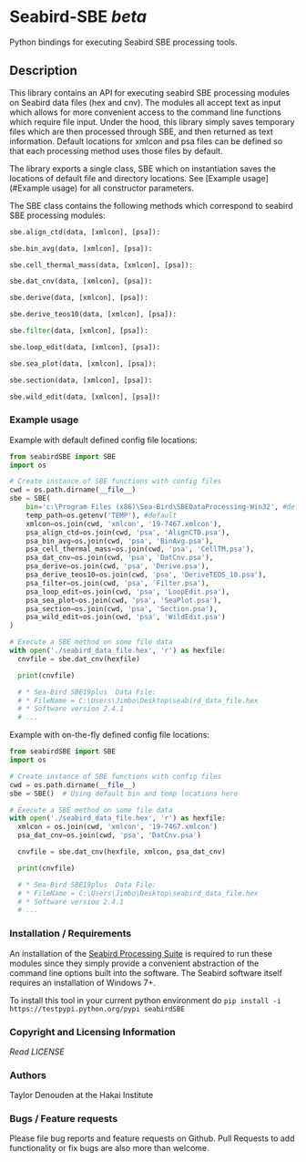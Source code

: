# Seabird-SBE _beta_

Python bindings for executing Seabird SBE processing tools.

## Description

This library contains an API for executing seabird SBE processing modules on Seabird data files (hex and cnv). The modules all accept text as input which allows for more convenient access to the command line functions which require file input. Under the hood, this library simply saves temporary files which are then processed through SBE, and then returned as text information. Default locations for xmlcon and psa files can be defined so that each processing method uses those files by default.

The library exports a single class, SBE which on instantiation saves the locations of default file and directory locations. See [Example usage](#Example usage) for all constructor parameters.

The SBE class contains the following methods which correspond to seabird SBE processing modules:

```python
sbe.align_ctd(data, [xmlcon], [psa]):

sbe.bin_avg(data, [xmlcon], [psa]):

sbe.cell_thermal_mass(data, [xmlcon], [psa]):

sbe.dat_cnv(data, [xmlcon], [psa]):

sbe.derive(data, [xmlcon], [psa]):

sbe.derive_teos10(data, [xmlcon], [psa]):

sbe.filter(data, [xmlcon], [psa]):

sbe.loop_edit(data, [xmlcon], [psa]):

sbe.sea_plot(data, [xmlcon], [psa]):

sbe.section(data, [xmlcon], [psa]):

sbe.wild_edit(data, [xmlcon], [psa]):
```

### Example usage

Example with default defined config file locations:

```python
from seabirdSBE import SBE
import os

# Create instance of SBE functions with config files
cwd = os.path.dirname(__file__)
sbe = SBE(
    bin='c:\Program Files (x86)\Sea-Bird\SBEDataProcessing-Win32', #default
    temp_path=os.getenv('TEMP'), #default
    xmlcon=os.join(cwd, 'xmlcon', '19-7467.xmlcon'),
    psa_align_ctd=os.join(cwd, 'psa', 'AlignCTD.psa'),
    psa_bin_avg=os.join(cwd, 'psa', 'BinAvg.psa'),
    psa_cell_thermal_mass=os.join(cwd, 'psa', 'CellTM.psa'),
    psa_dat_cnv=os.join(cwd, 'psa', 'DatCnv.psa'),
    psa_derive=os.join(cwd, 'psa', 'Derive.psa'),
    psa_derive_teos10=os.join(cwd, 'psa', 'DeriveTEOS_10.psa'),
    psa_filter=os.join(cwd, 'psa', 'Filter.psa'),
    psa_loop_edit=os.join(cwd, 'psa', 'LoopEdit.psa'),
    psa_sea_plot=os.join(cwd, 'psa', 'SeaPlot.psa'),
    psa_section=os.join(cwd, 'psa', 'Section.psa'),
    psa_wild_edit=os.join(cwd, 'psa', 'WildEdit.psa')
)

# Execute a SBE method on some file data
with open('./seabird_data_file.hex', 'r') as hexfile:
  cnvfile = sbe.dat_cnv(hexfile)

  print(cnvfile)

  # * Sea-Bird SBE19plus  Data File:
  # * FileName = C:\Users\Jimbo\Desktop\seabird_data_file.hex
  # * Software version 2.4.1
  # ...
```

Example with on-the-fly defined config file locations:

```python
from seabirdSBE import SBE
import os

# Create instance of SBE functions with config files
cwd = os.path.dirname(__file__)
sbe = SBE()  # Using default bin and temp locations here

# Execute a SBE method on some file data
with open('./seabird_data_file.hex', 'r') as hexfile:
  xmlcon = os.join(cwd, 'xmlcon', '19-7467.xmlcon')
  psa_dat_cnv=os.join(cwd, 'psa', 'DatCnv.psa')

  cnvfile = sbe.dat_cnv(hexfile, xmlcon, psa_dat_cnv)

  print(cnvfile)

  # * Sea-Bird SBE19plus  Data File:
  # * FileName = C:\Users\Jimbo\Desktop\seabird_data_file.hex
  # * Software version 2.4.1
  # ...
```

### Installation / Requirements

An installation of the [Seabird Processing Suite](http://www.seabird.com/software/software) is required to run these modules since they simply provide a convenient abstraction of the command line options built into the software. The Seabird software itself requires an installation of Windows 7+.

To install this tool in your current python environment do `pip install -i https://testpypi.python.org/pypi seabirdSBE`

### Copyright and Licensing Information

_Read LICENSE_

### Authors

Taylor Denouden at the Hakai Institute

### Bugs / Feature requests

Please file bug reports and feature requests on Github. Pull Requests to add functionality or fix bugs are also more than welcome.
